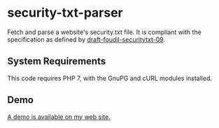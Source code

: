# security-txt-parser
Fetch and parse a website's security.txt file.  It is compliant with the specification as defined by [draft-foudil-securitytxt-09](https://tools.ietf.org/html/draft-foudil-securitytxt-09).

## System Requirements
This code requires PHP 7, with the GnuPG and cURL modules installed.

## Demo
[A demo is available on my web site.](https://colincogle.name/made/security-txt-parser/)